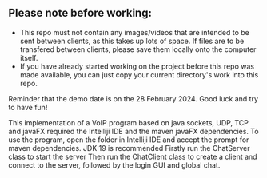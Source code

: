 ## Please note before working:

- This repo must not contain any images/videos that are intended to be sent between clients, as this takes up lots of space. If files are to be transfered between clients, please save them locally onto the computer itself.
- If you have already started working on the project before this repo was made available, you can just copy your current directory's work into this repo.

Reminder that the demo date is on the 28 February 2024. Good luck and try to have fun!

This implementation of a VoIP program based on java sockets, UDP, TCP and javaFX required the Intelliji IDE and the maven javaFX dependencies.
To use the program, open the folder in Intelliji IDE and accept the prompt for maven dependencies.
JDK 19 is recommended 
Firstly run the ChatServer class to start the server
Then run the ChatClient class to create a client and connect to the server, followed by the login GUI and global chat.